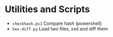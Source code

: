 # Utilities and Scripts
- `checkhash.ps1` Compare hash (powershell) 
- `hex-diff.py` Load two files, xxd and diff them
